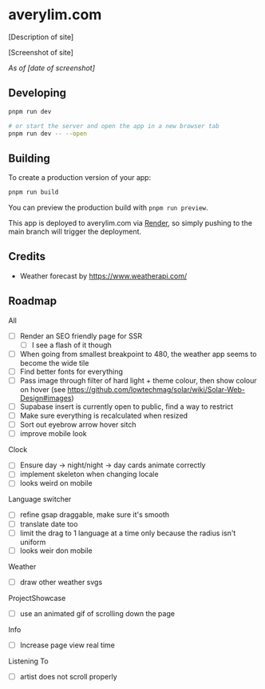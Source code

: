 # averylim.com

[Description of site]

[Screenshot of site]

_As of [date of screenshot]_

## Developing

```bash
pnpm run dev

# or start the server and open the app in a new browser tab
pnpm run dev -- --open
```

## Building

To create a production version of your app:

```bash
pnpm run build
```

You can preview the production build with `pnpm run preview`.

This app is deployed to averylim.com via [Render](todo-add-url), so simply pushing to the main branch will trigger the deployment.

## Credits

- Weather forecast by https://www.weatherapi.com/

## Roadmap

All

- [ ] Render an SEO friendly page for SSR
  - [ ] I see a flash of it though
- [ ] When going from smallest breakpoint to 480, the weather app seems to become the wide tile
- [ ] Find better fonts for everything
- [ ] Pass image through filter of hard light + theme colour, then show colour on hover (see https://github.com/lowtechmag/solar/wiki/Solar-Web-Design#images)
- [ ] Supabase insert is currently open to public, find a way to restrict
- [ ] Make sure everything is recalculated when resized
- [ ] Sort out eyebrow arrow hover sitch
- [ ] improve mobile look

Clock

- [ ] Ensure day -> night/night -> day cards animate correctly
- [ ] implement skeleton when changing locale
- [ ] looks weird on mobile

Language switcher

- [ ] refine gsap draggable, make sure it's smooth
- [ ] translate date too
- [ ] limit the drag to 1 language at a time only because the radius isn't uniform
- [ ] looks weir don mobile

Weather

- [ ] draw other weather svgs

ProjectShowcase

- [ ] use an animated gif of scrolling down the page

Info

- [ ] Increase page view real time

Listening To

- [ ] artist does not scroll properly

